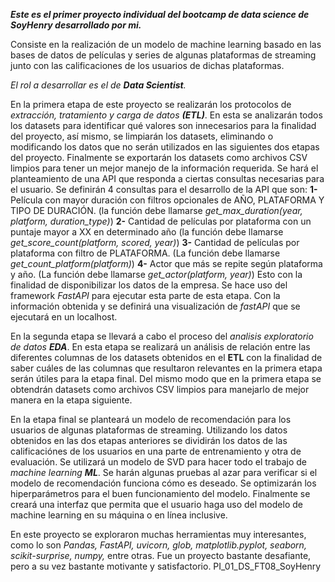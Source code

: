 ***Este es el primer proyecto individual del bootcamp de data science de SoyHenry desarrollado por mi.***

Consiste en la realización de un modelo de machine learning basado en las bases de datos de películas y series de algunas plataformas de streaming junto con las calificaciones de los usuarios de dichas plataformas.

*El rol a desarrollar es el de **Data Scientist**.*

En la primera etapa de este proyecto se realizarán los protocolos de *extracción, tratamiento y carga de datos **(ETL)***. En esta se analizarán todos los datasets para identificar qué valores son innecesarios para la finalidad del proyecto, así mismo, se limpiarán los datasets, eliminando o modificando los datos que no serán utilizados en las siguientes dos etapas del proyecto. Finalmente se exportarán los datasets como archivos CSV limpios para tener un mejor manejo de la información requerida.
Se hará el planteamiento de una API que responda a ciertas consultas necesarias para el usuario. 
Se definirán 4 consultas para el desarrollo de la API que son:
**1-** Película con mayor duración con filtros opcionales de AÑO, PLATAFORMA Y TIPO DE DURACIÓN. (la función debe llamarse *get_max_duration(year, platform, duration_type)*)
**2-** Cantidad de películas por plataforma con un puntaje mayor a XX en determinado año (la función debe llamarse *get_score_count(platform, scored, year)*)
**3-** Cantidad de películas por plataforma con filtro de PLATAFORMA. (La función debe llamarse *get_count_platform(platform)*)
**4-** Actor que más se repite según plataforma y año. (La función debe llamarse *get_actor(platform, year)*)
Esto con la finalidad de disponibilizar los datos de la empresa. Se hace uso del framework *FastAPI* para ejecutar esta parte de esta etapa.
Con la información obtenida y se definirá una visualización de *fastAPI* que se ejecutará en un localhost.

En la segunda etapa se llevará a cabo el proceso del *analisis exploratorio de datos **EDA***. En esta etapa se realizará un análisis de relación entre las diferentes columnas de los datasets obtenidos en el **ETL** con la finalidad de saber cuáles de las columnas que resultaron relevantes en la primera etapa serán útiles para la etapa final.
Del mismo modo que en la primera etapa se obtendrán datasets como archivos CSV limpios para manejarlo de mejor manera en la etapa siguiente.

En la etapa final se planteará un modelo de recomendación para los usuarios de algunas plataformas de streaming.
Utilizando los datos obtenidos en las dos etapas anteriores se dividirán los datos de las calificaciónes de los usuarios en una parte de entrenamiento y otra de evaluación. 
Se utilizará un modelo de SVD para hacer todo el trabajo de *machine learning **ML***.
Se harán algunas pruebas al azar para verificar si el modelo de recomendación funciona cómo es deseado.
Se optimizarán los hiperparámetros para el buen funcionamiento del modelo.
Finalmente se creará una interfaz que permita que el usuario haga uso del modelo de machine learning en su máquina o en línea inclusive.


En este proyecto se exploraron muchas herramientas muy interesantes, como lo son *Pandas, FastAPI, uvicorn, glob, matplotlib.pyplot, seaborn, scikit-surprise, numpy,* entre otras. Fue un proyecto bastante desafiante, pero a su vez bastante motivante y satisfactorio. PI_01_DS_FT08_SoyHenry
